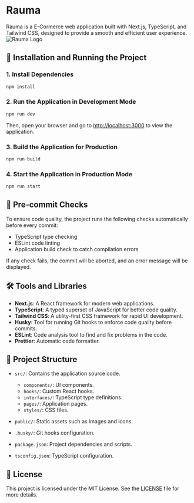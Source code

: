 # Rauma

Rauma is a E-Cormerce web application built with Next.js, TypeScript, and Tailwind CSS, designed to provide a smooth and efficient user experience.
![Rauma Logo](public/logo.svg)
## 🚀 Installation and Running the Project

### 1. Install Dependencies

```bash
npm install
```

### 2. Run the Application in Development Mode

```bash
npm run dev
```

Then, open your browser and go to [http://localhost:3000](http://localhost:3000) to view the application.

### 3. Build the Application for Production

```bash
npm run build
```

### 4. Start the Application in Production Mode

```bash
npm run start
```

## 🧪 Pre-commit Checks

To ensure code quality, the project runs the following checks automatically before every commit:

- TypeScript type checking
- ESLint code linting
- Application build check to catch compilation errors

If any check fails, the commit will be aborted, and an error message will be displayed.

## 🛠️ Tools and Libraries

- **Next.js**: A React framework for modern web applications.
- **TypeScript**: A typed superset of JavaScript for better code quality.
- **Tailwind CSS**: A utility-first CSS framework for rapid UI development.
- **Husky**: Tool for running Git hooks to enforce code quality before commits.
- **ESLint**: Code analysis tool to find and fix problems in the code.
- **Prettier**: Automatic code formatter.

## 📁 Project Structure

- `src/`: Contains the application source code.

  - `components/`: UI components.
  - `hooks/`: Custom React hooks.
  - `interfaces/`: TypeScript type definitions.
  - `pages/`: Application pages.
  - `styles/`: CSS files.

- `public/`: Static assets such as images and icons.
- `.husky/`: Git hooks configuration.
- `package.json`: Project dependencies and scripts.
- `tsconfig.json`: TypeScript configuration.

## 📄 License

This project is licensed under the MIT License. See the [LICENSE](LICENSE) file for more details.
